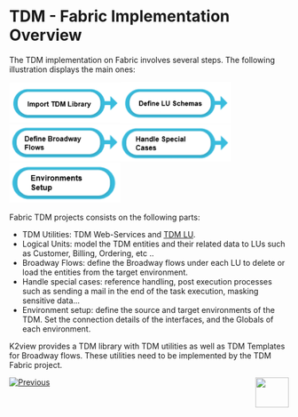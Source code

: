 # TDM - Fabric Implementation Overview

The TDM implementation on Fabric involves several steps. The following illustration displays the main ones:

[<img src="images/tdm_fabric_imp_step_1.png" alt="drawing" width="200pxl"/>](04_fabric_tdm_library.md)[<img src="images/tdm_fabric_imp_step_2.png" alt="drawing" width="200pxl"/>]()[<img src="images/tdm_fabric_imp_step_3.png" alt="drawing" width="200pxl"/>]()[<img src="images/tdm_fabric_imp_step_4.png" alt="drawing" width="200pxl"/>]() [<img src="images/tdm_fabric_imp_step_5.png" alt="drawing" width="200pxl"/>]()

Fabric TDM projects consists on the following parts:

- TDM Utilities: TDM Web-Services and [TDM LU](04_fabric_tdm_library.md#tdm-lu).
-  Logical Units: model the TDM entities and their related data to LUs such as Customer, Billing, Ordering, etc ..
- Broadway Flows: define the Broadway flows under each LU to delete or load the entities from the target environment.
- Handle special cases: reference handling,  post execution processes such as sending a mail in the end of the task execution, masking sensitive data...
- Environment setup: define the source and target environments of the TDM. Set the connection details of the interfaces, and the Globals of each environment.

K2view provides a TDM library with TDM utilities as well as TDM Templates for Broadway flows. These utilities need to be implemented by the TDM Fabric project. 



[![Previous](/articles/images/Previous.png)](02_tdm_implementation_flow.md)[<img align="right" width="60" height="54" src="/articles/images/Next.png">](04_fabric_tdm_library.md)



